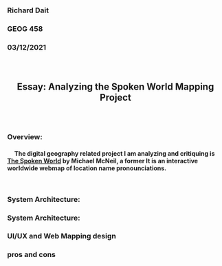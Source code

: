 <h3> Richard Dait
<h3> GEOG 458
<h3> 03/12/2021

</br>
</br>
</br>
<h2> <p align="center"> <b> Essay: Analyzing the Spoken World Mapping Project</b> </p> </br>
<h3><b> Overview:</b></br>
<h4> <p align="left">&nbsp;&nbsp;&nbsp;&nbsp;&nbsp;The digital geography related project I am analyzing and critiquing is <a href="https://mikus31.github.io/the-spoken-world/">The Spoken World</a> by Michael McNeil, a former It is an interactive worldwide webmap of location name pronounciations.</p> </br>
<h3><b> System Architecture:</b></br>
<h3><b> System Architecture:</b></br>
<h3><b> UI/UX and Web Mapping design </b></br>
<h3><b> pros and cons </b></br>
